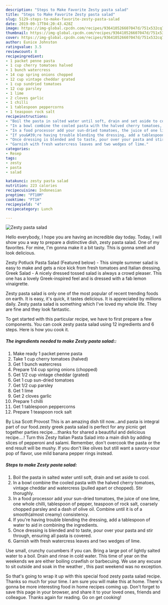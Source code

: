 ```yaml
---
description: "Steps to Make Favorite Zesty pasta salad"
title: "Steps to Make Favorite Zesty pasta salad"
slug: 5129-steps-to-make-favorite-zesty-pasta-salad
date: 2019-09-17T04:20:43.428Z
image: https://img-global.cpcdn.com/recipes/936410526607047d/751x532cq70/zesty-pasta-salad-recipe-main-photo.jpg
thumbnail: https://img-global.cpcdn.com/recipes/936410526607047d/751x532cq70/zesty-pasta-salad-recipe-main-photo.jpg
cover: https://img-global.cpcdn.com/recipes/936410526607047d/751x532cq70/zesty-pasta-salad-recipe-main-photo.jpg
author: Eunice Johnston
ratingvalue: 3.5
reviewcount: 8
recipeingredient:
- 1 packet penne pasta
- 1 cup cherry tomatoes halved
- 1 bunch watercress
- 14 cup spring onions chopped
- 12 cup vintage cheddar grated
- 1 cup sundried tomatoes
- 12 cup parsley
- 1 lime
- 2 cloves garlic
- 1 chilli
- 1 tablespoon peppercorns
- 1 teaspoon rock salt
recipeinstructions:
- "Boil the pasta in salted water until soft, drain and set aside to cool."
- "In a bowl combine the cooled pasta with the halved cherry tomatoes, vintage cheddar and watercress (pulled apart or chopped). Stir thorughly."
- "In a food processor add your sun-dried tomatoes, the juice of one lime, one whole chilli, tablespoon of pepper, teaspoon of rock salt, coarsely chopped parsley and a dash of olive oil. Combine until it is of a smooth(almost creamy) consistency."
- "If you&#39;re having trouble blending the dressing, add a tablespoon of water to aid in combining the ingredients."
- "Once dressing is blended and to taste, pour over your pasta and stir through, ensuring all pasta is covered."
- "Garnish with fresh watercress leaves and two wedges of lime."
categories:
- Resep
tags:
- zesty
- pasta
- salad

katakunci: zesty pasta salad
nutrition: 223 calories
recipecuisine: Indonesian
preptime: "PT10M"
cooktime: "PT1H"
recipeyield: "4"
recipecategory: Lunch

---
```



![Zesty pasta salad](https://img-global.cpcdn.com/recipes/936410526607047d/751x532cq70/zesty-pasta-salad-recipe-main-photo.jpg)

Hello everybody, I hope you are having an incredible day today. Today, I will show you a way to prepare a distinctive dish, zesty pasta salad. One of my favorites. For mine, I'm gonna make it a bit tasty. This is gonna smell and look delicious.

Zesty Potluck Pasta Salad (Featured below) - This simple summer salad is easy to make and gets a nice kick from fresh tomatoes and Italian dressing. Greek Salad - A nicely dressed tossed salad is always a crowd pleaser. This one has a lovely Greek-inspired feel and is dressed with a fab lemon vinaigrette.

Zesty pasta salad is only one of the most popular of recent trending foods on earth. It is easy, it's quick, it tastes delicious. It is appreciated by millions daily. Zesty pasta salad is something which I've loved my whole life. They are fine and they look fantastic.


To get started with this particular recipe, we have to first prepare a few components. You can cook zesty pasta salad using 12 ingredients and 6 steps. Here is how you cook it.

##### The ingredients needed to make Zesty pasta salad::

1. Make ready 1 packet penne pasta
1. Take 1 cup cherry tomatoes (halved)
1. Get 1 bunch watercress
1. Prepare 1/4 cup spring onions (chopped)
1. Get 1/2 cup vintage cheddar (grated)
1. Get 1 cup sun-dried tomatoes
1. Get 1/2 cup parsley
1. Get 1 lime
1. Get 2 cloves garlic
1. Prepare 1 chilli
1. Get 1 tablespoon peppercorns
1. Prepare 1 teaspoon rock salt


By Lisa Scott Provost This is an amazing dish till now…and pasta is integral part of our food.zesty greek pasta salad is perfect for any picnic get together parties recipe….thanks for shared a beautiful and delicious recipe….! Turn this Zesty Italian Pasta Salad into a main dish by adding slices of pepperoni and salami. Remember, don&#39;t overcook the pasta or the end result will be mushy. If you don&#39;t like olives but still want a savory-sour pop of flavor, use mild banana pepper rings instead. 

##### Steps to make Zesty pasta salad:

1. Boil the pasta in salted water until soft, drain and set aside to cool.
1. In a bowl combine the cooled pasta with the halved cherry tomatoes, vintage cheddar and watercress (pulled apart or chopped). Stir thorughly.
1. In a food processor add your sun-dried tomatoes, the juice of one lime, one whole chilli, tablespoon of pepper, teaspoon of rock salt, coarsely chopped parsley and a dash of olive oil. Combine until it is of a smooth(almost creamy) consistency.
1. If you&#39;re having trouble blending the dressing, add a tablespoon of water to aid in combining the ingredients.
1. Once dressing is blended and to taste, pour over your pasta and stir through, ensuring all pasta is covered.
1. Garnish with fresh watercress leaves and two wedges of lime.


Use small, crunchy cucumbers if you can. Bring a large pot of lightly salted water to a boil. Drain and rinse in cold water. This time of year on the weekends we are either boiling crawfish or barbecuing. We use any excuse to sit outside and soak in the weather , this past weekend was no exception. 

So that's going to wrap it up with this special food zesty pasta salad recipe. Thanks so much for your time. I am sure you will make this at home. There's gonna be more interesting food in home recipes coming up. Don't forget to save this page in your browser, and share it to your loved ones, friends and colleague. Thanks again for reading. Go on get cooking!
